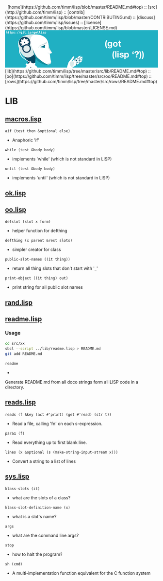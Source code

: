 <p>&nbsp;</a>
<a name=top></a>
[home](https://github.com/timm/lisp/blob/master/README.md#top) ::
[src](http://github.com/timm/lisp) ::
[contrib](https://github.com/timm/lisp/blob/master/CONTRIBUTING.md) ::
[discuss](https://github.com/timm/lisp/issues) ::
[license](https://github.com/timm/lisp/blob/master/LICENSE.md)<br>
<a href="https://github.com/timm/lisp/blob/master/README.md#top">
<img src="https://raw.githubusercontent.com/timm/lisp/master/etc/img/gotlisp.png" ></a><br>
[lib](https://github.com/timm/lisp/tree/master/src/lib/README.md#top) :: 
[oo](https://github.com/timm/lisp/tree/master/src/oo/README.md#top)  :: 
[rows](https://github.com/timm/lisp/tree/master/src/rows/README.md#top)  

# LIB




## [macros.lisp](macros.lisp)


`aif (test then &optional else)`

-   Anaphoric 'if'

`while (test &body body)`

-   implements 'while' (which is not standard in LISP)

`until (test &body body)`

-   implements 'until' (which is not standard in LISP)


## [ok.lisp](ok.lisp)



## [oo.lisp](oo.lisp)


`defslot (slot x form)`

-   helper function for defthing

`defthing (x parent &rest slots)`

-   simpler creator for class

`public-slot-names ((it thing))`

-   return all thing slots that don't start with '_'

`print-object ((it thing) out)`

-   print string for all public slot names


## [rand.lisp](rand.lisp)



## [readme.lisp](readme.lisp)




### Usage

```bash
cd src/xx
sbcl --script ../lib/readme.lisp > README.md
git add README.md
```




`readme `

-   
Generate README.md from all doco strings 
   form all LISP code in a directory.


## [reads.lisp](reads.lisp)


`reads (f &key (act #'print) (get #'read) (str t))`

-   Read  a file, calling 'fn' on each s-expression. 

`para1 (f)`

-   Read everything up to first blank line.

`lines (x &optional (s (make-string-input-stream x)))`

-   Convert a string to a list of lines


## [sys.lisp](sys.lisp)


`klass-slots (it)`

-   what are the slots of a class?

`klass-slot-definition-name (x)`

-   what is a slot's name?

`args `

-   what are the command line args?

`stop `

-   how to halt the program?

`sh (cmd)`

-   A multi-implementation function equivalent for the C function system
